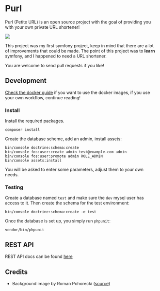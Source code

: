 Purl
====

Purl (Petite URL) is an open source project with the goal of providing you with your own private URL shortener!

![](https://goo.gl/HstQ5n)

This project was my first symfony project, keep in mind that there are a lot of improvements that could be made. The point of this project was to **learn** symfony, and I happened to need a URL shortener.

You are welcome to send pull requests if you like!

## Development

[Check the docker guide](https://github.com/veloxy/purl/tree/master/src/AppBundle/Resources/docs/docker.md) if you want to use the docker images, if you use your own workflow, continue reading!

### Install

Install the required packages.

```
composer install
```

Create the database scheme, add an admin, install assets:

```shell
bin/console doctrine:schema:create
bin/console fos:user:create admin test@example.com admin
bin/console fos:user:promote admin ROLE_ADMIN
bin/console assets:install
```

You will be asked to enter some parameters, adjust them to your own needs.

### Testing


Create a database named `test` and make sure the `dev` mysql user has access to it. Then create the schema for the test environment:

```shell
bin/console doctrine:schema:create -e test
```

Once the database is set up, you simply run `phpunit`:

```shell
vendor/bin/phpunit
```

## REST API

REST API docs can be found [here](http://docs.purl.apiary.io/#)

## Credits

- Background image by Roman Pohorecki ([source](https://www.pexels.com/photo/mountains-landscape-winter-snow-15382/))
